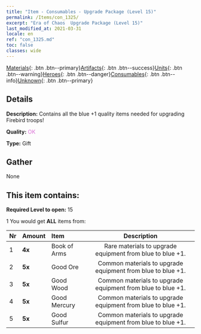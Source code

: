 ```yaml
---
title: "Item - Consumables - Upgrade Package (Level 15)"
permalink: /Items/con_1325/
excerpt: "Era of Chaos  Upgrade Package (Level 15)"
last_modified_at: 2021-03-31
locale: en
ref: "con_1325.md"
toc: false
classes: wide
---
```

 [Materials](/Items/){: .btn .btn--primary}[Artifacts](/Items/Artifacts/){: .btn .btn--success}[Units](/Items/Units/){: .btn .btn--warning}[Heroes](/Items/Heroes/){: .btn .btn--danger}[Consumables](/Items/Consumables/){: .btn .btn--info}[Unknown](/Items/Unknown/){: .btn .btn--primary}

## Details
 **Description:** Contains all the blue +1 quality items needed for upgrading Firebird troops!

 **Quality:** <span style="color: #DA70D6">OK</span>

 **Type:** Gift

## Gather

  None

## This item contains:

 **Required Level to open:** 15

 1 You would get **ALL** items  from:

  | Nr | Amount |     Item    | Description |
  |:---|:-------|:------------|:-----------:|
  | 1 |  **4x** | Book of Arms | Rare materials to upgrade equipment from blue to blue +1.  | 
  | 2 |  **5x** | Good Ore | Common materials to upgrade equipment from blue to blue +1.  | 
  | 3 |  **5x** | Good Wood | Common materials to upgrade equipment from blue to blue +1.  | 
  | 4 |  **5x** | Good Mercury | Common materials to upgrade equipment from blue to blue +1.  | 
  | 5 |  **5x** | Good Sulfur | Common materials to upgrade equipment from blue to blue +1.  | 
